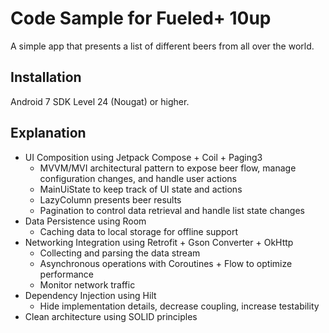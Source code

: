 # Code Sample for Fueled+ 10up 

A simple app that presents a list of different beers from all over the world. 

## Installation

Android 7 SDK Level 24 (Nougat) or higher.

## Explanation

- UI Composition using Jetpack Compose + Coil + Paging3
  - MVVM/MVI architectural pattern to expose beer flow, manage configuration changes, and handle user actions
  - MainUiState to keep track of UI state and actions
  - LazyColumn presents beer results
  - Pagination to control data retrieval and handle list state changes
- Data Persistence using Room
  - Caching data to local storage for offline support
- Networking Integration using Retrofit + Gson Converter + OkHttp
  - Collecting and parsing the data stream
  - Asynchronous operations with Coroutines + Flow to optimize performance
  - Monitor network traffic
- Dependency Injection using Hilt
  - Hide implementation details, decrease coupling, increase testability
- Clean architecture using SOLID principles
